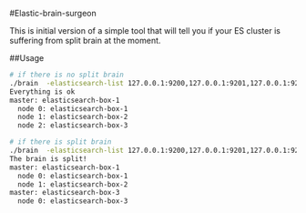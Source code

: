 #Elastic-brain-surgeon

This is initial version of a simple tool that will tell you if your ES cluster is suffering from split brain at the moment.

##Usage

```bash
# if there is no split brain
./brain  -elasticsearch-list 127.0.0.1:9200,127.0.0.1:9201,127.0.0.1:9202 --print
Everything is ok
master: elasticsearch-box-1
  node 0: elasticsearch-box-1
  node 1: elasticsearch-box-2
  node 2: elasticsearch-box-3
```


```bash
# if there is split brain
./brain  -elasticsearch-list 127.0.0.1:9200,127.0.0.1:9201,127.0.0.1:9202 --print
The brain is split!
master: elasticsearch-box-1
  node 0: elasticsearch-box-1
  node 1: elasticsearch-box-2
master: elasticsearch-box-3
  node 0: elasticsearch-box-3
```
